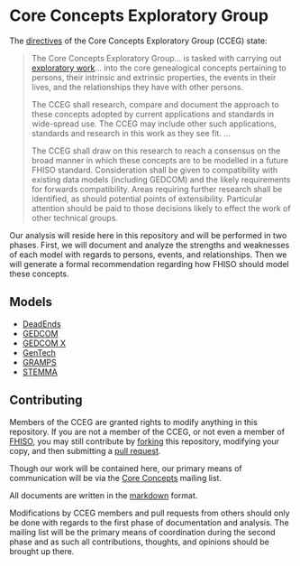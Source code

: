 # Core Concepts Exploratory Group

The [directives](https://github.com/fhiso/core-concepts-eg/blob/master/DIRECTIVES.md) of the Core Concepts Exploratory Group (CCEG) state:

> The Core Concepts Exploratory Group... is tasked with carrying out [exploratory work](http://fhiso.org/tsc-opm/)... into the core genealogical concepts pertaining to persons, their intrinsic and extrinsic properties, the events in their lives, and the relationships they have with other persons.
> 
> The CCEG shall research, compare and document the approach to these concepts adopted by current applications and standards in wide-spread use. The CCEG may include other such applications, standards and research in this work as they see fit. ...
> 
> The CCEG shall draw on this research to reach a consensus on the broad manner in which these concepts are to be modelled in a future FHISO standard. Consideration shall be given to compatibility with existing data models (including GEDCOM) and the likely requirements for forwards compatibility. Areas requiring further research shall be identified, as should potential points of extensibility. Particular attention should be paid to those decisions likely to effect the work of other technical groups.

Our analysis will reside here in this repository and will be performed in two phases. First, we will document and analyze the strengths and weaknesses of each model with regards to persons, events, and relationships. Then we will  generate a formal recommendation regarding how FHISO should model these concepts.

## Models

* [DeadEnds](deadends)
* [GEDCOM](gedcom)
* [GEDCOM X](gedcom-x)
* [GenTech](gentech)
* [GRAMPS](gramps)
* [STEMMA](stemma)

## Contributing

Members of the CCEG are granted rights to modify anything in this repository. If you are not a member of the CCEG, or not even a member of [FHISO](http://fhiso.org/), you may still contribute by [forking](https://help.github.com/articles/fork-a-repo) this repository, modifying your copy, and then submitting a [pull request](https://help.github.com/articles/using-pull-requests).

Though our work will be contained here, our primary means of communication will be via the [Core Concepts](http://fhiso.org/mailman/listinfo/core-concepts_fhiso.org) mailing list.

All documents are written in the [markdown](https://help.github.com/articles/markdown-basics) format.

Modifications by CCEG members and pull requests from others should only be done with regards to the first phase of documentation and analysis. The mailing list will be the primary means of coordination during the second phase and as such all contributions, thoughts, and opinions should be brought up there.
